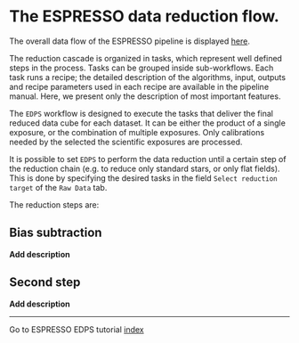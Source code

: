 # The ESPRESSO data reduction flow.

The overall data flow of the ESPRESSO pipeline is displayed [here](figures/reduction_cascade.jpg).

The reduction cascade is organized in tasks, which represent well defined steps in the process. Tasks can be grouped
inside sub-workflows.
Each task runs a recipe; the detailed description of the algorithms,
input, outputs and recipe parameters used in each recipe are available
in the pipeline manual. Here, we present only the description of most
important features.

The `EDPS` workflow is designed to execute the tasks that deliver
the final reduced data cube for each dataset. It can be either the product of a single exposure, or the combination of
multiple exposures. Only calibrations needed by the selected the scientific exposures are processed.

It is possible to set `EDPS` to perform the data reduction until a certain step of the reduction chain (e.g. to reduce
only standard stars, or only flat fields).
This is done by specifying the desired tasks in the field `Select reduction target` of the `Raw Data` tab.

The reduction steps are:

##  Bias subtraction

**Add description**

## Second step

**Add description**


---
Go to ESPRESSO EDPS tutorial [index](../espresso/index)